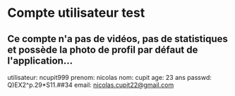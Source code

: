 # Compte utilisateur test
## Ce compte n'a pas de vidéos, pas de statistiques et possède la photo de profil par défaut de l'application...
utilisateur: ncupit999
prenom: nicolas
nom: cupit
age: 23 ans
passwd: Q)EX2^p.29*S11.##34
email: nicolas.cupit22@gmail.com
